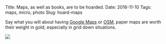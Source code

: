 Title: Maps, as well as books, are to be hoarded.
Date: 2016-11-10
Tags: maps, micro, photo
Slug: hoard-maps

Say what you will about having [Google Maps](https://maps.google.com) or [OSM](https://www.openstreetmap.org/), paper maps are worth their weight in gold, especially in grid down situations.

<img src="/media/images/2016-11-10 hoard maps.jpg" class="align-center" loading="lazy" />
